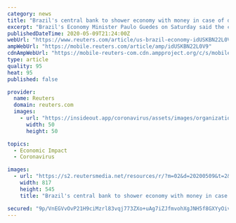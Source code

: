 ```yaml
---
category: news
title: "Brazil's central bank to shower economy with money in case of depression: economy minister"
excerpt: "Brazil's Economy Minister Paulo Guedes on Saturday said the country's central bank is likely to shower the economy with money in case of a depression due to the coronavirus pandemic."
publishedDateTime: 2020-05-09T21:24:00Z
webUrl: "https://www.reuters.com/article/us-brazil-economy-idUSKBN22L0V9"
ampWebUrl: "https://mobile.reuters.com/article/amp/idUSKBN22L0V9"
cdnAmpWebUrl: "https://mobile-reuters-com.cdn.ampproject.org/c/s/mobile.reuters.com/article/amp/idUSKBN22L0V9"
type: article
quality: 95
heat: 95
published: false

provider:
  name: Reuters
  domain: reuters.com
  images:
    - url: "https://insideout.app/coronavirus/assets/images/organizations/reuters.com-50x50.jpg"
      width: 50
      height: 50

topics:
  - Economic Impact
  - Coronavirus

images:
  - url: "https://s2.reutersmedia.net/resources/r/?m=02&d=20200509&t=2&i=1518060262&w=&fh=545px&fw=&ll=&pl=&sq=&r=LYNXMPEG480PD"
    width: 817
    height: 545
    title: "Brazil's central bank to shower economy with money in case of depression: economy minister"

secured: "9p/VnEGVvOvP21H9ciMzrl83vqj773ZXo+uAg7iZJfmvohXgJNH5f8GXYyOivSihP2AlhhIvOaMuOqBOA5KeKQdYO/rd/24glVFlILAyKAIvmPmPJ0XjtOEAe53X//fFvR3vJ7Dr5W4tldTTmRSSyXLBpphK10/vjRevP0fHCwuRUxLh77bI2SbkOn/ZhOLkZyqiElMWCOwSL4HPOR3UpMN+TlEOMKSwbEcu/D6wsHtGpatPaRy9jJoe/G/xIssfBIM5TPvJPdjZ9MlARmFEUjGfmAI3NTLeQKPYS3FpbPT1B/RvbW1TE67uTbqIotPpj006WmEGVf60sg6gjvEpfdw/1MjubYj0zn+ZZK2knOmUxxnlqjfqvGc5cC4pZEQ9v7xxpxOvaHwqUw1KT96dkmvyjC8m8B5j9XfJGCDEgiNuIPBIebeaE8o5ARV7QlMsTknOWJKktUZf48zlYf0ujTRTfTv+ps3/Qa6oYwrSboo=;NQYFIwatFAKJwIfMKCxNbQ=="
---
```


